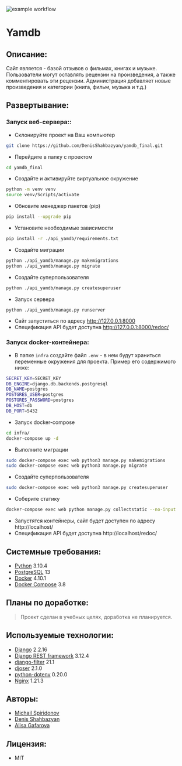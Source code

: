 ![example workflow](https://github.com/DenisShahbazyan/yamdb_final/actions/workflows/yamdb_workflow.yml/badge.svg)
# Yamdb

## Описание:
Сайт является - базой отзывов о фильмах, книгах и музыке. Пользователи могут оставлять рецензии на произведения, а также комментировать эти рецензии. Администрация добавляет новые произведения и категории (книга, фильм, музыка и т.д.)

## Развертывание:
### Запуск веб-сервера::
- Склонируйте проект на Ваш компьютер 
```sh 
git clone https://github.com/DenisShahbazyan/yamdb_final.git
``` 
- Перейдите в папку с проектом 
```sh 
cd yamdb_final
``` 
- Создайте и активируйте виртуальное окружение 
```sh 
python -m venv venv 
source venv/Scripts/activate 
``` 
- Обновите менеджер пакетов (pip) 
```sh 
pip install --upgrade pip 
``` 
- Установите необходимые зависимости 
```sh 
pip install -r ./api_yamdb/requirements.txt
``` 
- Создайте миграции
```sh
python ./api_yamdb/manage.py makemigrations
python ./api_yamdb/manage.py migrate
```
- Создайте суперпользователя
```sh
python ./api_yamdb/manage.py createsuperuser
```
- Запуск сервера
```sh
python ./api_yamdb/manage.py runserver
```
- Сайт запуститься по адресу http://127.0.0.1:8000
- Спецификация API будет доступна http://127.0.0.1:8000/redoc/

### Запуск docker-контейнера:
- В папке `infra` создайте файл `.env` - в нем будут храниться переменные окружения для проекта. Пример его содержимого ниже:
```sh
SECRET_KEY=SECRET_KEY
DB_ENGINE=django.db.backends.postgresql
DB_NAME=postgres
POSTGRES_USER=postgres
POSTGRES_PASSWORD=postgres
DB_HOST=db
DB_PORT=5432
```
- Запуск docker-compose
```sh
cd infra/
docker-compose up -d
```
- Выполните миграции
```sh
sudo docker-compose exec web python3 manage.py makemigrations 
sudo docker-compose exec web python3 manage.py migrate 
```
- Создайте суперпользователя
```sh
sudo docker-compose exec web python3 manage.py createsuperuser 
```
- Соберите статику
```sh
docker-compose exec web python manage.py collectstatic --no-input 
```
- Запустятся контейнеры, сайт будет доступен по адресу http://localhost/
- Спецификация API будет доступна http://localhost/redoc/

## Системные требования:
- [Python](https://www.python.org/) 3.10.4
- [PostgreSQL](https://www.postgresql.org/) 13
- [Docker](https://www.docker.com/) 4.10.1
- [Docker Compose](https://docs.docker.com/compose/) 3.8

## Планы по доработке:
>Проект сделан в учебных целях, доработка не планируется.

## Используемые технологии:
- [Django](https://www.djangoproject.com/) 2.2.16
- [Django REST framework](https://www.django-rest-framework.org/) 3.12.4
- [django-filter](https://pypi.org/project/django-filter/) 21.1
- [djoser](https://djoser.readthedocs.io/en/latest/getting_started.html) 2.1.0
- [python-dotenv](https://pypi.org/project/python-dotenv/) 0.20.0
- [Nginx](https://nginx.org/ru/) 1.21.3

## Авторы:
- [Michail Spiridonov](https://github.com/Muxa2793)
- [Denis Shahbazyan](https://github.com/DenisShahbazyan)
- [Alisa Gafarova](https://github.com/alisagafarova)

## Лицензия:
- MIT
